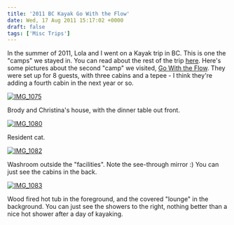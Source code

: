 ```yaml
---
title: '2011 BC Kayak Go With the Flow'
date: Wed, 17 Aug 2011 15:17:02 +0000
draft: false
tags: ['Misc Trips']
---
```


In the summer of 2011, Lola and I went on a Kayak trip in BC. This is one the "camps" we stayed in. You can read about the rest of the trip [here](http://02ccd16.netsolhost.com/wp1/?p=613 "2011 BC Kayak"). Here's some pictures about the second "camp" we visited, [Go With the Flow](http://www.kayakingbritishcolumbia.com/index.html). They were set up for 8 guests, with three cabins and a tepee - I think they're adding a fourth cabin in the next year or so.

[![IMG_1075](http://silverfiddle.smugmug.com/Travel/bckayak2011/i-W9p2vhJ/0/S/IMG1075-S.jpg "IMG_1075")](http://silverfiddle.smugmug.com/Travel/bckayak2011/18535909_m3RB8M#1430992595_W9p2vhJ-A-LB "IMG_1075")

Brody and Christina's house, with the dinner table out front.

[![IMG_1080](http://silverfiddle.smugmug.com/Travel/bckayak2011/i-zvdb58K/0/S/IMG1080-S.jpg "IMG_1080")](http://silverfiddle.smugmug.com/Travel/bckayak2011/18535909_m3RB8M#1430996555_zvdb58K-A-LB "IMG_1080")

Resident cat.

[![IMG_1082](http://silverfiddle.smugmug.com/Travel/bckayak2011/i-CW6ZG7B/0/S/IMG1082-S.jpg "IMG_1082")](http://silverfiddle.smugmug.com/Travel/bckayak2011/18535909_m3RB8M#1430998415_CW6ZG7B-A-LB "IMG_1082")

Washroom outside the "facilities". Note the see-through mirror :) You can just see the cabins in the back.

[![IMG_1083](http://silverfiddle.smugmug.com/Travel/bckayak2011/i-FKXRLvd/0/S/IMG1083-S.jpg "IMG_1083")](http://silverfiddle.smugmug.com/Travel/bckayak2011/18535909_m3RB8M#1431000982_FKXRLvd-A-LB "IMG_1083")

Wood fired hot tub in the foreground, and the covered "lounge" in the background. You can just see the showers to the right, nothing better than a nice hot shower after a day of kayaking.